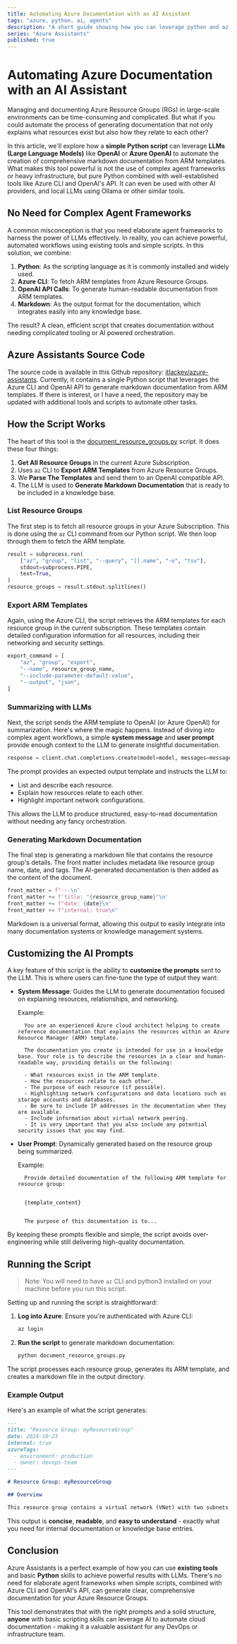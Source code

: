 ```yaml
---
title: Automating Azure Documentation with an AI Assistant
tags: "azure, python, ai, agents"
description: "A short guide showing how you can leverage python and az CLI to automate documenting Azure resources."
series: "Azure Assistants"
published: true
---
```

# Automating Azure Documentation with an AI Assistant

Managing and documenting Azure Resource Groups (RGs) in large-scale environments can be time-consuming and complicated. But what if you could automate the process of generating documentation that not only explains what resources exist but also how they relate to each other?

In this article, we'll explore how a **simple Python script** can leverage **LLMs (Large Language Models)** like **OpenAI** or **Azure OpenAI** to automate the creation of comprehensive markdown documentation from ARM templates. What makes this tool powerful is not the use of complex agent frameworks or heavy infrastructure, but pure Python combined with well-established tools like Azure CLI and OpenAI's API. It can even be used with other AI providers, and local LLMs using Ollama or other similar tools.

## No Need for Complex Agent Frameworks

A common misconception is that you need elaborate agent frameworks to harness the power of LLMs effectively. In reality, you can achieve powerful, automated workflows using existing tools and simple scripts. In this solution, we combine:

1. **Python**: As the scripting language as it is commonly installed and widely used.
2. **Azure CLI**: To fetch ARM templates from Azure Resource Groups.
3. **OpenAI API Calls**: To generate human-readable documentation from ARM templates.
4. **Markdown**: As the output format for the documentation, which integrates easily into any knowledge base.

The result? A clean, efficient script that creates documentation without needing complicated tooling or AI powered orchestration.

## Azure Assistants Source Code

The source code is available in this Github repository: [itlackey/azure-assistants](https://github.com/itlackey/azure-assistants). Currently, it contains a single Python script that leverages the Azure CLI and OpenAI API to generate markdown documentation from ARM templates. If there is interest, or I have a need, the repository may be updated with additional tools and scripts to automate other tasks.

## How the Script Works

The heart of this tool is the [document_resource_groups.py](https://github.com/itlackey/azure-assistants/blob/main/document_resource_groups.py) script. It does these four things:

1. **Get All Resource Groups** in the current Azure Subscription.
1. Uses `az` CLI to **Export ARM Templates** from Azure Resource Groups.
1. We **Parse The Templates** and send them to an OpenAI compatible API.
1. The LLM is used to **Generate Markdown Documentation** that is ready to be included in a knowledge base.

### List Resource Groups

The first step is to fetch all resource groups in your Azure Subscription. This is done using the `az` CLI command from our Python script. We then loop through them to fetch the ARM template.

```python
result = subprocess.run(
    ["az", "group", "list", "--query", "[].name", "-o", "tsv"],
    stdout=subprocess.PIPE,
    text=True,
)
resource_groups = result.stdout.splitlines()
```

### Export ARM Templates

Again, using the Azure CLI, the script retrieves the ARM templates for each resource group in the current subscription. These templates contain detailed configuration information for all resources, including their networking and security settings.

```python
export_command = [
    "az", "group", "export",
    "--name", resource_group_name,
    "--include-parameter-default-value",
    "--output", "json",
]
```

### Summarizing with LLMs

Next, the script sends the ARM template to OpenAI (or Azure OpenAI) for summarization. Here's where the magic happens. Instead of diving into complex agent workflows, a simple **system message** and **user prompt** provide enough context to the LLM to generate insightful documentation.

```python
response = client.chat.completions.create(model=model, messages=messages)
```

The prompt provides an expected output template and instructs the LLM to:

- List and describe each resource.
- Explain how resources relate to each other.
- Highlight important network configurations.

This allows the LLM to produce structured, easy-to-read documentation without needing any fancy orchestration.

### Generating Markdown Documentation

The final step is generating a markdown file that contains the resource group's details. The front matter includes metadata like resource group name, date, and tags. The AI-generated documentation is then added as the content of the document.

```python
front_matter = f"---\n"
front_matter += f'title: "{resource_group_name}"\n'
front_matter += f"date: {date}\n"
front_matter += f"internal: true\n"
```

Markdown is a universal format, allowing this output to easily integrate into many documentation systems or knowledge management systems.

## Customizing the AI Prompts

A key feature of this script is the ability to **customize the prompts** sent to the LLM. This is where users can fine-tune the type of output they want:

- **System Message**: Guides the LLM to generate documentation focused on explaining resources, relationships, and networking.

  Example:

  ```plaintext
    You are an experienced Azure cloud architect helping to create reference documentation that explains the resources within an Azure Resource Manager (ARM) template.

    The documentation you create is intended for use in a knowledge base. Your role is to describe the resources in a clear and human-readable way, providing details on the following:

    - What resources exist in the ARM template.
    - How the resources relate to each other.
    - The purpose of each resource (if possible).
    - Highlighting network configurations and data locations such as storage accounts and databases.
    - Be sure to include IP addresses in the documentation when they are available.
    - Include information about virtual network peering.
    - It is very important that you also include any potential security issues that you may find.
  ```

- **User Prompt**: Dynamically generated based on the resource group being summarized.

  Example:

  ```plaintext
    Provide detailed documentation of the following ARM template for resource group: 

  
    {template_content}


    The purpose of this documentation is to...
  ```

By keeping these prompts flexible and simple, the script avoids over-engineering while still delivering high-quality documentation.

## Running the Script

> Note: You will need to have `az` CLI and python3 installed on your machine before you run this script.

Setting up and running the script is straightforward:

1. **Log into Azure**: Ensure you're authenticated with Azure CLI:

   ```bash
   az login
   ```

2. **Run the script** to generate markdown documentation:

   ```bash
   python document_resource_groups.py
   ```

The script processes each resource group, generates its ARM template, and creates a markdown file in the output directory.

### Example Output

Here's an example of what the script generates:

```markdown
---
title: "Resource Group: myResourceGroup"
date: 2024-10-23
internal: true
azureTags:
  - environment: production
  - owner: devops-team
---

# Resource Group: myResourceGroup

## Overview

This resource group contains a virtual network (VNet) with two subnets: front-end and back-end. The VNet is configured with a network security group (NSG) that restricts inbound traffic to HTTPS and SSH ports only. Resources in the front-end subnet include an Azure App Service for web hosting, while the back-end subnet hosts an Azure SQL Database...
```

This output is **concise**, **readable**, and **easy to understand** - exactly what you need for internal documentation or knowledge base entries.

## Conclusion

Azure Assistants is a perfect example of how you can use **existing tools** and basic **Python** skills to achieve powerful results with LLMs. There's no need for elaborate agent frameworks when simple scripts, combined with Azure CLI and OpenAI's API, can generate clear, comprehensive documentation for your Azure Resource Groups.

This tool demonstrates that with the right prompts and a solid structure, **anyone** with basic scripting skills can leverage AI to automate cloud documentation - making it a valuable assistant for any DevOps or infrastructure team.
